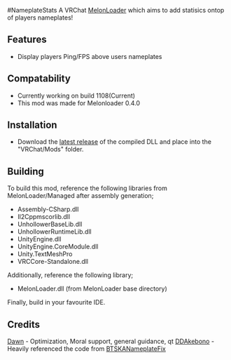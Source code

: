 #NameplateStats
A VRChat [MelonLoader](https://github.com/LavaGang/MelonLoader) which aims to add statisics ontop of players nameplates!

## Features
* Display players Ping/FPS above users nameplates

## Compatability
* Currently working on build 1108(Current)
* This mod was made for Melonloader 0.4.0

## Installation
* Download the [latest release](https://github.com/Kiokuu/NameplateStats/releases/latest) of the compiled DLL and place into the "VRChat/Mods" folder.

## Building
To build this mod, reference the following libraries from MelonLoader/Managed after assembly generation;
* Assembly-CSharp.dll
* Il2Cppmscorlib.dll
* UnhollowerBaseLib.dll
* UnhollowerRuntimeLib.dll
* UnityEngine.dll
* UnityEngine.CoreModule.dll
* Unity.TextMeshPro
* VRCCore-Standalone.dll

Additionally, reference the following library;
* MelonLoader.dll (from MelonLoader base directory)

Finally, build in your favourite IDE.

## Credits
[Dawn](https://github.com/Arion-Kun) - Optimization, Moral support, general guidance, qt
[DDAkebono](https://github.com/ddakebono) - Heavily referenced the code from [BTSKANameplateFix](https://github.com/ddakebono/BTKSANameplateFix)

